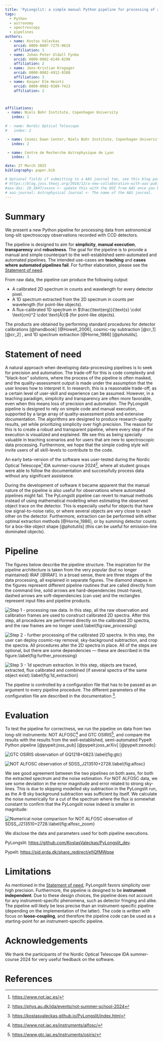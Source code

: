 ```yaml
---
title: 'PyLongslit: a simple manual Python pipeline for processing of astronomical long-slit spectra recorded with CCD detectors'
tags:
  - Python
  - astronomy
  - spectroscopy
  - pipelines
authors:
  - name: Kostas Valeckas
    orcid: 0009-0007-7275-0619
    affiliation: 1
  - name: Johan Peter Uldall Fynbo
    orcid: 0000-0002-8149-8298
    affiliation: 2
  - name: Jens-Kristian Krogager
    orcid: 0000-0002-4912-9388
    affiliation: 3
  - name: Kasper Elm Heintz
    orcid: 0000-0002-9389-7413
    affiliation: 2



affiliations:
 - name: Niels Bohr Institute, Copenhagen University
   index: 1
  
# - name: Nordic Optical Telescope
#   index: 2

 - name: Cosmic Dawn Center, Niels Bohr Institute, Copenhagen University
   index: 2

 - name: Centre de Recherche Astrophysique de Lyon
   index: 3

date: 27 March 2025
bibliography: paper.bib

# Optional fields if submitting to a AAS journal too, see this blog post:
# https://blog.joss.theoj.org/2018/12/a-new-collaboration-with-aas-publishing
#aas-doi: 10.3847/xxxxx <- update this with the DOI from AAS once you know it.
# aas-journal: Astrophysical Journal <- The name of the AAS journal.
---
```


# Summary

We present a new Python pipeline for processing data from astronomical 
long-slit spectroscopy observations recorded with CCD detectors.

The pipeline is designed to aim for **simplicity**, **manual execution**, **transparency** and **robustness**. The goal for the pipeline is to provide a manual and simple counterpart to the 
well-established semi-automated and automated pipelines. The intended use-cases are **teaching** and **cases where 
automated pipelines fail**. For further elaboration,
please see the [Statement of need](#statement-of-need). 

From raw data, the
pipeline can produce the following output:

- A calibrated 2D spectrum in counts and wavelength for every detector pixel.
- A 1D spectrum extracted from the 2D spectrum in counts per wavelength (for point-like objects).
- A flux-calibrated 1D spectrum in $\frac{\text{erg}}{\text{s} \cdot \text{cm}^2 \cdot \text{Å}}$ (for point-like objects).


The products are obtained by performing standard procedures for
detector calibrations [@handbook] [@Howell_2006], cosmic-ray subtraction [@cr_1] [@cr_2]
, and 1D spectrum extraction [@Horne_1986] [@photutils].   

# Statement of need

A natural approach when developing data-processing pipelines is to seek for precision and automation. The trade-off for this 
is code complexity and "black-box" solutions, where the process of the pipeline is often masked, and 
the quality-assessment output is made under the assumption that the user knows how to interpret it. 
In research, this is a reasonable trade-off, as a certain level of user-skill and experience can be assumed. However, 
in a teaching paradigm, simplicity and transparency are often more favorable, even when this means loss of 
precision and automation. The PyLongslit pipeline is designed to rely on simple code and manual execution,
supported by a large array of quality-assessment plots and extensive documentation. The algorithms are designed to produce research-quality results, yet while prioritizing simplicity over high precision. The reason for this is 
to create a robust and transparent pipeline, where every step of the execution is visualized and explained. We see this as being specially valuable in teaching scenarios and for users that 
are new to spectroscopic data processing. Furthermore, we hope that 
the simple coding style will invite users of all skill-levels to contribute to the code.

An early beta-version of the software was user-tested during the Nordic Optical Telescope[^1] IDA summer-course 
2024[^2], where all student groups were able to follow the documentation and successfully process data 
without any significant assistance. 

During the development of software it became apparent that the manual nature of the pipeline is 
also useful for observations where automated pipelines might fail. The PyLongslit pipeline can revert to manual methods instead of using mathematical modelling when estimating the observed object trace on the 
detector. This is especially useful for objects
that have low signal-to-noise ratio, or where several objects are very close to each other on the detector. Furthermore, extraction can be performed with either optimal extraction methods [@Horne_1986], 
or by summing detector counts for a box-like object shape [@photutils] (this can be useful 
for emission-line dominated objects).    


[^1]:  https://www.not.iac.es/
[^2]: https://phys.au.dk/ida/events/not-summer-school-2024



# Pipeline

The figures below describe the pipeline structure. The inspiration for the pipeline 
architecture is taken from the very popular (but no longer maintained) IRAF [@IRAF]. In a broad sense, there
are three stages of the data processing, all explained in separate figures. The diamond shapes in the figures represent different pipeline routines that 
are called directly from the command line, solid arrows are hard-dependencies (must-have), dashed arrows are soft-dependencies (can use) and the rectangles represent input files 
and pipeline products.

![Step 1 - processing raw data. In this step, all the raw observation and calibration frames are used to construct calibrated 2D spectra. After this step, all procedures are performed directly on the calibrated 2D spectra, and the raw frames are no longer used.\label{fig:raw_processing}](raw_processing.png)



![Step 2 - further processing of the calibrated 2D spectra. In this step, the user can deploy cosmic-ray removal, sky-background subtraction, and crop the spectra. All procedures alter the 2D spectra in place. All of the steps are optional, but there are some dependencies — these are described in the figure.\label{fig:further_processing}](further_processing.png)


![Step 3 - 1d spectrum extraction. In this step, objects are traced, extracted, flux calibrated and combined (if several spectra of the same object exist).\label{fig:1d_extraction}](1d_extraction.png)

The pipeline is controlled by a configuration file that has to be passed as an 
argument to every pipeline procedure. The different parameters of the configuration 
file are described in the documentation [^3].

[^3]: https://kostasvaleckas.github.io/PyLongslit/index.html


# Evaluation

To test the pipeline for correctness, we run the pipeline on data from two long-slit instruments: NOT ALFOSC[^4] and GTC OSIRIS[^5], and compare the results with the results from the well-established, 
semi-automated PypeIt Python pipeline  [@pypeit:joss_pub] [@pypeit:joss_arXiv] [@pypeit:zenodo]:

![GTC OSIRIS observation of GQ1218+0823.\label{fig:gtc}](gtc_comp.png)

![NOT ALFOSC observation of SDSS_J213510+2728.\label{fig:alfosc}](alfosc_comp.png)

We see good agreement between the two pipelines on both axes, 
for both the extracted spectrum and the noise estimation. For NOT ALFOSC data, 
we see some deviation in the error magnitude and error related to strong sky-lines.
This is due to skipping modelled sky subtraction in the PyLongslit run,  as the
A-B sky background subtraction was sufficient by itself. We calculate the noise
numerically for a cut of the spectrum where the flux is somewhat constant to confirm that
the PyLongslit noise indeed is smaller in magnitude:

![Numerical noise comparison for NOT ALFOSC observation of SDSS_J213510+2728.\label{fig:alfosc_zoom}](not_zoom.png)

We disclose the data and parameters used for both pipeline executions. 

PyLongslit: https://github.com/KostasValeckas/PyLongslit_dev.

PypeIt: https://sid.erda.dk/share_redirect/efiQfMWqqe

# Limitations

As mentioned in the [Statement of need](#statement-of-need), PyLongslit favors
simplicity over high precision. Furthermore, the pipeline is designed to be 
**instrument independent**. Due to these design choices, the pipeline does not account for any instrument-specific phenomena, such as detector fringing and alike. The pipeline will likely be less precise than an instrument-specific pipeline (depending on the implementation of the latter). The code 
is written with focus on **loose-coupling**, and therefore the pipeline code can be used 
as a starting-point for an instrument-specific pipeline.

[^4]: https://www.not.iac.es/instruments/alfosc/
[^5]: https://www.gtc.iac.es/instruments/osiris/


# Acknowledgements

We thank the participants of the Nordic Optical Telescope IDA summer-course 
2024 for very useful feedback on the software.


# References
